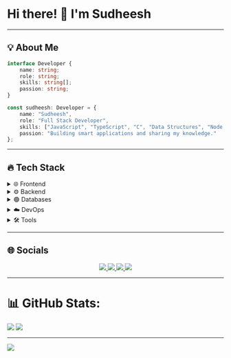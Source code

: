 # Hi there! 👋 I'm Sudheesh  
---

## 💡 About Me  
```ts
interface Developer {
    name: string;
    role: string;
    skills: string[];
    passion: string;
}

const sudheesh: Developer = {
    name: "Sudheesh",
    role: "Full Stack Developer",
    skills: ["JavaScript", "TypeScript", "C", "Data Structures", "Node.js", "React"],
    passion: "Building smart applications and sharing my knowledge."
};
```
---

## 🔥 Tech Stack  
<details>
  <summary>🌐 Frontend</summary>
  <p>
    <img src="https://img.shields.io/badge/html5-%23E34F26.svg?style=for-the-badge&logo=html5&logoColor=white" />
    <img src="https://img.shields.io/badge/css3-%231572B6.svg?style=for-the-badge&logo=css3&logoColor=white" />
    <img src="https://img.shields.io/badge/javascript-%23323330.svg?style=for-the-badge&logo=javascript&logoColor=%23F7DF1E" />
    <img src="[https://img.shields.io/badge/SASS-hotpink.svg?style=for-the-badge&logo=SASS&logoColor=white](https://img.shields.io/badge/typescript-%23007ACC.svg?style=for-the-badge&logo=typescript&logoColor=white)" />
  </p>
</details>

<details>
  <summary>⚙️ Backend</summary>
  <p>
    <img src="https://img.shields.io/badge/Node.js-43853D?style=for-the-badge&logo=node.js&logoColor=white" />
    <img src="https://img.shields.io/badge/Express.js-404d59.svg?style=for-the-badge&logo=express&logoColor=%2361DAFB" />
    <img src="https://img.shields.io/badge/NestJS-E0234E.svg?style=for-the-badge&logo=nestjs&logoColor=white" />
  </p>
</details>

<details>
  <summary>🟢 Databases</summary>
  <p>
    <img src="https://img.shields.io/badge/MongoDB-%234ea94b.svg?style=for-the-badge&logo=mongodb&logoColor=white" />
    <img src="https://img.shields.io/badge/PostgreSQL-%23316192.svg?style=for-the-badge&logo=postgresql&logoColor=white" />
    <img src="[https://img.shields.io/badge/Firebase-%23039BE5.svg?style=for-the-badge&logo=firebase](https://img.shields.io/badge/mysql-%2300f.svg?style=for-the-badge&logo=mysql&logoColor=white)" />
  </p>
</details>

<details>
  <summary>☁️ DevOps</summary>
  <p>
    <img src="https://img.shields.io/badge/nginx-%23009639.svg?style=for-the-badge&logo=nginx&logoColor=white" />
    <img src="https://img.shields.io/badge/AWS-FF9900.svg?style=for-the-badge&logo=amazon-aws&logoColor=white" />
  </p>
</details>

<details>
  <summary>🛠️ Tools</summary>
  <p>
    <img src="https://img.shields.io/badge/Git-%23F05033.svg?style=for-the-badge&logo=git&logoColor=white" />
    <img src="https://img.shields.io/badge/VS_Code-0078D7.svg?style=for-the-badge&logo=visual-studio-code&logoColor=white" />
    <img src="https://img.shields.io/badge/Postman-FF6C37?style=for-the-badge&logo=postman&logoColor=white" />
    <img src="https://img.shields.io/badge/Figma-F24E1E.svg?style=for-the-badge&logo=figma&logoColor=white" />
    <img src="[https://img.shields.io/badge/Figma-F24E1E.svg?style=for-the-badge&logo=figma&logoColor=white](https://img.shields.io/badge/Canva-%2300C4CC.svg?style=for-the-badge&logo=Canva&logoColor=white)" />
  </p>
</details>

---

## 🌐 Socials  
<p align="center">
  <a href="https://linkedin.com/in/SudheeshKS">
    <img src="https://img.shields.io/badge/LinkedIn-%230077B5.svg?logo=linkedin&logoColor=white"/>
  </a>
  <a href="https://github.com/Sudheesh-ks">
    <img src="https://img.shields.io/badge/GitHub-%23121011.svg?logo=github&logoColor=white"/>
  </a>
  <a href="https://youtube.com/@Sudheeshks">
    <img src="https://img.shields.io/badge/YouTube-%23FF0000.svg?logo=YouTube&logoColor=white"/>
  </a>
  <a href="mailto:sudheeshks132@gmail.com">
    <img src="https://img.shields.io/badge/Email-D14836?logo=gmail&logoColor=white"/>
  </a>
</p>

---


# 📊 GitHub Stats:
![](https://nirzak-streak-stats.vercel.app/?user=Sudheesh-ks&theme=dark&hide_border=false)
![](https://github-readme-stats.vercel.app/api/top-langs/?username=Sudheesh-ks&theme=dark&hide_border=false&include_all_commits=false&count_private=false&layout=compact)

---
[![](https://visitcount.itsvg.in/api?id=Sudheesh-ks&icon=0&color=0)](https://visitcount.itsvg.in)
